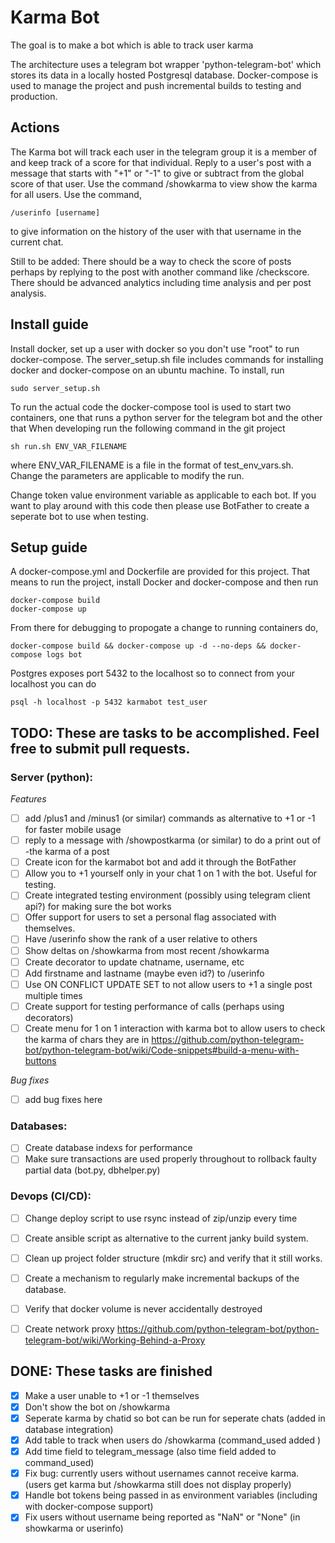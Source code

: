 # Karma Bot
The goal is to make a bot which is able to track user karma 

The architecture uses a telegram bot wrapper 'python-telegram-bot' which stores its data in a locally hosted Postgresql database.
Docker-compose is used to manage the project and push incremental builds to testing and production.

## Actions
The Karma bot will track each user in the telegram group it is a member of and keep track of a score for that individual. 
Reply to a user's post with a message that starts with "+1" or "-1" to give or subtract from the global score of that user.
Use the command /showkarma to view show the karma for all users. Use the command,
```
/userinfo [username]
```
to give information on the history of the user with that username in the current chat.

Still to be added:
There should be a way to check the score of posts perhaps by replying to the post with another command like /checkscore.
There should be advanced analytics including time analysis and per post analysis. 

## Install guide
Install docker, set up a user with docker so you don't use "root" to run docker-compose.
The server_setup.sh file includes commands for installing docker and docker-compose on an ubuntu machine. To install, run
```
sudo server_setup.sh
```

To run the actual code the docker-compose tool is used to start two containers, one that runs a python server for the telegram bot and the other that 
When developing run the following command in the git project 
```
sh run.sh ENV_VAR_FILENAME
```
where ENV_VAR_FILENAME is a file in the format of test_env_vars.sh. Change the parameters are applicable to modify the run.


Change token value environment variable as applicable to each bot. If you want to play around with this code then please use BotFather to create a seperate bot to use when testing.

## Setup guide

A docker-compose.yml and Dockerfile are provided for this project. That means to run the project, install Docker and docker-compose and then run
```
docker-compose build
docker-compose up
```

From there for debugging to propogate a change to running containers do,
```
docker-compose build && docker-compose up -d --no-deps && docker-compose logs bot
```

Postgres exposes port 5432 to the localhost so to connect from your localhost you can do
```
psql -h localhost -p 5432 karmabot test_user
```

## TODO: These are tasks to be accomplished. Feel free to submit pull requests.

### Server (python):
*Features*
- [ ] add /plus1 and /minus1 (or similar) commands as alternative to +1 or -1 for faster mobile usage
- [ ] reply to a message with /showpostkarma (or similar) to do a print out of -the karma of a post
- [ ] Create icon for the karmabot bot and add it through the BotFather
- [ ] Allow you to +1 yourself only in your chat 1 on 1 with the bot. Useful for testing.
- [ ] Create integrated testing environment (possibly using telegram client api?) for making sure the bot works
- [ ] Offer support for users to set a personal flag associated with themselves.
- [ ] Have /userinfo show the rank of a user relative to others
- [ ] Show deltas on /showkarma from most recent /showkarma
- [ ] Create decorator to update chatname, username, etc
- [ ] Add firstname and lastname (maybe even id?) to /userinfo 
- [ ] Use ON CONFLICT UPDATE SET to not allow users to +1 a single post multiple times
- [ ] Create support for testing performance of calls (perhaps using decorators)
- [ ] Create menu for 1 on 1 interaction with karma bot to allow users to check the karma of chars they are in https://github.com/python-telegram-bot/python-telegram-bot/wiki/Code-snippets#build-a-menu-with-buttons

*Bug fixes*
- [ ] add bug fixes here

### Databases:
- [ ] Create database indexs for performance
- [ ] Make sure transactions are used properly throughout to rollback faulty partial data (bot.py, dbhelper.py)

### Devops (CI/CD):
- [ ] Change deploy script to use rsync instead of zip/unzip every time
- [ ] Create ansible script as alternative to the current janky build system.
- [ ] Clean up project folder structure (mkdir src) and verify that it still works.
- [ ] Create a mechanism to regularly make incremental backups of the database.
- [ ] Verify that docker volume is never accidentally destroyed
- [ ] Create network proxy https://github.com/python-telegram-bot/python-telegram-bot/wiki/Working-Behind-a-Proxy


## DONE: These tasks are finished
- [x] Make a user unable to +1 or -1 themselves
- [x] Don't show the bot on /showkarma
- [x] Seperate karma by chatid so bot can be run for seperate chats (added in database integration)
- [x] Add table to track when users do /showkarma (command_used added )
- [x] Add time field to telegram_message (also time field added to command_used)
- [x] Fix bug: currently users without usernames cannot receive karma. (users get karma but /showkarma still does not display properly)
- [x] Handle bot tokens being passed in as environment variables (including with docker-compose support)
- [x] Fix users without username being reported as "NaN"  or "None" (in showkarma or userinfo)